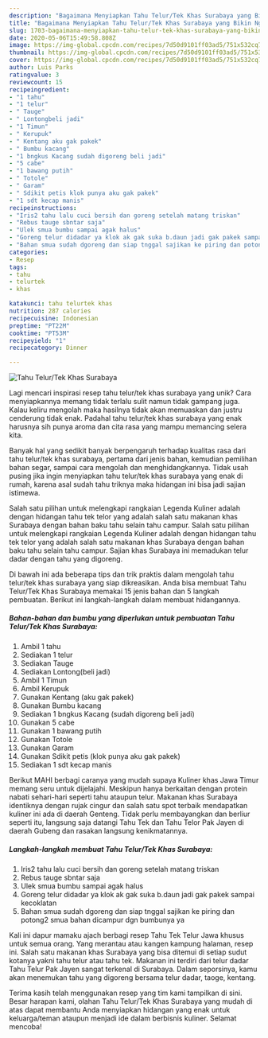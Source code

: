 ```yaml
---
description: "Bagaimana Menyiapkan Tahu Telur/Tek Khas Surabaya yang Bikin Ngiler"
title: "Bagaimana Menyiapkan Tahu Telur/Tek Khas Surabaya yang Bikin Ngiler"
slug: 1703-bagaimana-menyiapkan-tahu-telur-tek-khas-surabaya-yang-bikin-ngiler
date: 2020-05-06T15:49:58.808Z
image: https://img-global.cpcdn.com/recipes/7d50d9101ff03ad5/751x532cq70/tahu-telurtek-khas-surabaya-foto-resep-utama.jpg
thumbnail: https://img-global.cpcdn.com/recipes/7d50d9101ff03ad5/751x532cq70/tahu-telurtek-khas-surabaya-foto-resep-utama.jpg
cover: https://img-global.cpcdn.com/recipes/7d50d9101ff03ad5/751x532cq70/tahu-telurtek-khas-surabaya-foto-resep-utama.jpg
author: Luis Parks
ratingvalue: 3
reviewcount: 15
recipeingredient:
- "1 tahu"
- "1 telur"
- " Tauge"
- " Lontongbeli jadi"
- "1 Timun"
- " Kerupuk"
- " Kentang aku gak pakek"
- " Bumbu kacang"
- "1 bngkus Kacang sudah digoreng beli jadi"
- "5 cabe"
- "1 bawang putih"
- " Totole"
- " Garam"
- " Sdikit petis klok punya aku gak pakek"
- "1 sdt kecap manis"
recipeinstructions:
- "Iris2 tahu lalu cuci bersih dan goreng setelah matang triskan"
- "Rebus tauge sbntar saja"
- "Ulek smua bumbu sampai agak halus"
- "Goreng telur didadar ya klok ak gak suka b.daun jadi gak pakek sampai kecoklatan"
- "Bahan smua sudah dgoreng dan siap tnggal sajikan ke piring dan potong2 smua bahan dicampur dgn bumbunya ya"
categories:
- Resep
tags:
- tahu
- telurtek
- khas

katakunci: tahu telurtek khas 
nutrition: 287 calories
recipecuisine: Indonesian
preptime: "PT22M"
cooktime: "PT53M"
recipeyield: "1"
recipecategory: Dinner

---
```



![Tahu Telur/Tek Khas Surabaya](https://img-global.cpcdn.com/recipes/7d50d9101ff03ad5/751x532cq70/tahu-telurtek-khas-surabaya-foto-resep-utama.jpg)

Lagi mencari inspirasi resep tahu telur/tek khas surabaya yang unik? Cara menyiapkannya memang tidak terlalu sulit namun tidak gampang juga. Kalau keliru mengolah maka hasilnya tidak akan memuaskan dan justru cenderung tidak enak. Padahal tahu telur/tek khas surabaya yang enak harusnya sih punya aroma dan cita rasa yang mampu memancing selera kita.

Banyak hal yang sedikit banyak berpengaruh terhadap kualitas rasa dari tahu telur/tek khas surabaya, pertama dari jenis bahan, kemudian pemilihan bahan segar, sampai cara mengolah dan menghidangkannya. Tidak usah pusing jika ingin menyiapkan tahu telur/tek khas surabaya yang enak di rumah, karena asal sudah tahu triknya maka hidangan ini bisa jadi sajian istimewa.

Salah satu pilihan untuk melengkapi rangkaian Legenda Kuliner adalah dengan hidangan tahu tek telor yang adalah salah satu makanan khas Surabaya dengan bahan baku tahu selain tahu campur. Salah satu pilihan untuk melengkapi rangkaian Legenda Kuliner adalah dengan hidangan tahu tek telor yang adalah salah satu makanan khas Surabaya dengan bahan baku tahu selain tahu campur. Sajian khas Surabaya ini memadukan telur dadar dengan tahu yang digoreng.


Di bawah ini ada beberapa tips dan trik praktis dalam mengolah tahu telur/tek khas surabaya yang siap dikreasikan. Anda bisa membuat Tahu Telur/Tek Khas Surabaya memakai 15 jenis bahan dan 5 langkah pembuatan. Berikut ini langkah-langkah dalam membuat hidangannya.

<!--inarticleads1-->

##### Bahan-bahan dan bumbu yang diperlukan untuk pembuatan Tahu Telur/Tek Khas Surabaya:

1. Ambil 1 tahu
1. Sediakan 1 telur
1. Sediakan  Tauge
1. Sediakan  Lontong(beli jadi)
1. Ambil 1 Timun
1. Ambil  Kerupuk
1. Gunakan  Kentang (aku gak pakek)
1. Gunakan  Bumbu kacang
1. Sediakan 1 bngkus Kacang (sudah digoreng beli jadi)
1. Gunakan 5 cabe
1. Gunakan 1 bawang putih
1. Gunakan  Totole
1. Gunakan  Garam
1. Gunakan  Sdikit petis (klok punya aku gak pakek)
1. Sediakan 1 sdt kecap manis


Berikut MAHI berbagi caranya yang mudah supaya Kuliner khas Jawa Timur memang seru untuk dijelajahi. Meskipun hanya berkaitan dengan protein nabati sehari-hari seperti tahu ataupun telur. Makanan khas Surabaya identiknya dengan rujak cingur dan salah satu spot terbaik mendapatkan kuliner ini ada di daerah Genteng. Tidak perlu membayangkan dan berliur seperti itu, langsung saja datangi Tahu Tek dan Tahu Telor Pak Jayen di daerah Gubeng dan rasakan langsung kenikmatannya. 

<!--inarticleads2-->

##### Langkah-langkah membuat Tahu Telur/Tek Khas Surabaya:

1. Iris2 tahu lalu cuci bersih dan goreng setelah matang triskan
1. Rebus tauge sbntar saja
1. Ulek smua bumbu sampai agak halus
1. Goreng telur didadar ya klok ak gak suka b.daun jadi gak pakek sampai kecoklatan
1. Bahan smua sudah dgoreng dan siap tnggal sajikan ke piring dan potong2 smua bahan dicampur dgn bumbunya ya


Kali ini dapur mamaku ajach berbagi resep Tahu Tek Telur Jawa khusus untuk semua orang. Yang merantau atau kangen kampung halaman, resep ini. Salah satu makanan khas Surabaya yang bisa ditemui di setiap sudut kotanya yakni tahu telur atau tahu tek. Makanan ini terdiri dari telur dadar Tahu Telur Pak Jayen sangat terkenal di Surabaya. Dalam seporsinya, kamu akan menemukan tahu yang digoreng bersama telur dadar, taoge, kentang. 

Terima kasih telah menggunakan resep yang tim kami tampilkan di sini. Besar harapan kami, olahan Tahu Telur/Tek Khas Surabaya yang mudah di atas dapat membantu Anda menyiapkan hidangan yang enak untuk keluarga/teman ataupun menjadi ide dalam berbisnis kuliner. Selamat mencoba!
